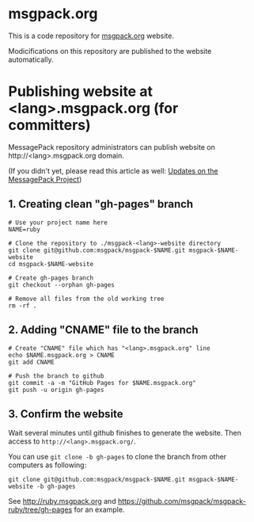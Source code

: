 # msgpack.org

This is a code repository for [msgpack.org](http://msgpack.org/) website.

Modicifications on this repository are published to the website automatically.


# Publishing website at &lt;lang&gt;.msgpack.org (for committers)

MessagePack repository administrators can publish website on http://&lt;lang&gt;.msgpack.org domain.

(If you didn't yet, please read this article as well: [Updates on the MessagePack Project](https://gist.github.com/2892856))

## 1. Creating clean "gh-pages" branch

    # Use your project name here
    NAME=ruby
    
    # Clone the repository to ./msgpack-<lang>-website directory
    git clone git@github.com:msgpack/msgpack-$NAME.git msgpack-$NAME-website
    cd msgpack-$NAME-website
    
    # Create gh-pages branch
    git checkout --orphan gh-pages

    # Remove all files from the old working tree
    rm -rf .

## 2. Adding "CNAME" file to the branch

    # Create "CNAME" file which has "<lang>.msgpack.org" line
    echo $NAME.msgpack.org > CNAME
    git add CNAME
    
    # Push the branch to github
    git commit -a -m "GitHub Pages for $NAME.msgpack.org"
    git push -u origin gh-pages

## 3. Confirm the website

Wait several minutes until github finishes to generate the website. Then access to `http://<lang>.msgpack.org/`.

You can use `git clone -b gh-pages` to clone the branch from other computers as following:

    git clone git@github.com:msgpack/msgpack-$NAME.git msgpack-$NAME-website -b gh-pages

See http://ruby.msgpack.org and https://github.com/msgpack/msgpack-ruby/tree/gh-pages for an example.

